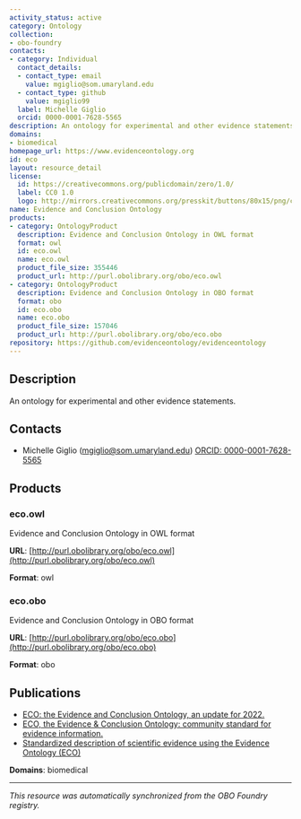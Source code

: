 ```yaml
---
activity_status: active
category: Ontology
collection:
- obo-foundry
contacts:
- category: Individual
  contact_details:
  - contact_type: email
    value: mgiglio@som.umaryland.edu
  - contact_type: github
    value: mgiglio99
  label: Michelle Giglio
  orcid: 0000-0001-7628-5565
description: An ontology for experimental and other evidence statements.
domains:
- biomedical
homepage_url: https://www.evidenceontology.org
id: eco
layout: resource_detail
license:
  id: https://creativecommons.org/publicdomain/zero/1.0/
  label: CC0 1.0
  logo: http://mirrors.creativecommons.org/presskit/buttons/80x15/png/cc-zero.png
name: Evidence and Conclusion Ontology
products:
- category: OntologyProduct
  description: Evidence and Conclusion Ontology in OWL format
  format: owl
  id: eco.owl
  name: eco.owl
  product_file_size: 355446
  product_url: http://purl.obolibrary.org/obo/eco.owl
- category: OntologyProduct
  description: Evidence and Conclusion Ontology in OBO format
  format: obo
  id: eco.obo
  name: eco.obo
  product_file_size: 157046
  product_url: http://purl.obolibrary.org/obo/eco.obo
repository: https://github.com/evidenceontology/evidenceontology
---
```

## Description

An ontology for experimental and other evidence statements.

## Contacts

- Michelle Giglio (mgiglio@som.umaryland.edu) [ORCID: 0000-0001-7628-5565](https://orcid.org/0000-0001-7628-5565)

## Products

### eco.owl

Evidence and Conclusion Ontology in OWL format

**URL**: [http://purl.obolibrary.org/obo/eco.owl](http://purl.obolibrary.org/obo/eco.owl)

**Format**: owl

### eco.obo

Evidence and Conclusion Ontology in OBO format

**URL**: [http://purl.obolibrary.org/obo/eco.obo](http://purl.obolibrary.org/obo/eco.obo)

**Format**: obo

## Publications

- [ECO: the Evidence and Conclusion Ontology, an update for 2022.](https://www.ncbi.nlm.nih.gov/pubmed/34986598)
- [ECO, the Evidence & Conclusion Ontology: community standard for evidence information.](https://www.ncbi.nlm.nih.gov/pubmed/30407590)
- [Standardized description of scientific evidence using the Evidence Ontology (ECO)](https://www.ncbi.nlm.nih.gov/pubmed/25052702)

**Domains**: biomedical

---

*This resource was automatically synchronized from the OBO Foundry registry.*